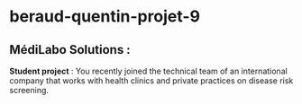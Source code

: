 # beraud-quentin-projet-9

## MédiLabo Solutions :
**Student project** : You recently joined the technical team of an international company that works with health clinics and private practices on disease risk screening.